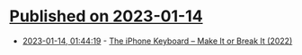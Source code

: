 # [Published on 2023-01-14](index.md)

* [2023-01-14, 01:44:19](https://news.ycombinator.com/item?id=34376420) - [The iPhone Keyboard – Make It or Break It (2022)](https://commoncog.com/case/iphone-keyboard/)

